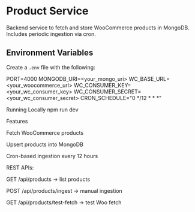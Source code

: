 # Product Service

Backend service to fetch and store WooCommerce products in MongoDB. Includes periodic ingestion via cron.

## Environment Variables
Create a `.env` file with the following:

PORT=4000
MONGODB_URI=<your_mongo_uri>
WC_BASE_URL=<your_woocommerce_url>
WC_CONSUMER_KEY=<your_wc_consumer_key>
WC_CONSUMER_SECRET=<your_wc_consumer_secret>
CRON_SCHEDULE="0 */12 * * *"


Running Locally
npm run dev

Features

Fetch WooCommerce products

Upsert products into MongoDB

Cron-based ingestion every 12 hours

REST APIs:

GET /api/products → list products

POST /api/products/ingest → manual ingestion

GET /api/products/test-fetch → test Woo fetch